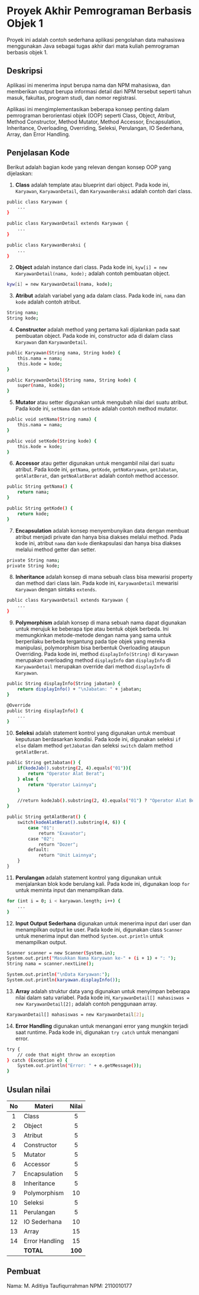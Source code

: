 # Proyek Akhir Pemrograman Berbasis Objek 1

Proyek ini adalah contoh sederhana aplikasi pengolahan data mahasiswa menggunakan Java sebagai tugas akhir dari mata kuliah pemrograman berbasis objek 1.

## Deskripsi

Aplikasi ini menerima input berupa nama dan NPM mahasiswa, dan memberikan output berupa informasi detail dari NPM tersebut seperti tahun masuk, fakultas, program studi, dan nomor registrasi.

Aplikasi ini mengimplementasikan beberapa konsep penting dalam pemrograman berorientasi objek (OOP) seperti Class, Object, Atribut, Method Constructor, Method Mutator, Method Accessor, Encapsulation, Inheritance, Overloading, Overriding, Seleksi, Perulangan, IO Sederhana, Array, dan Error Handling.

## Penjelasan Kode

Berikut adalah bagian kode yang relevan dengan konsep OOP yang dijelaskan:

1. **Class** adalah template atau blueprint dari object. Pada kode ini, `Karyawan`, `KaryawanDetail`, dan `KaryawanBeraksi` adalah contoh dari class.

```bash
public class Karyawan {
    ...
}

public class KaryawanDetail extends Karyawan {
    ...
}

public class KaryawanBeraksi {
    ...
}
```

2. **Object** adalah instance dari class. Pada kode ini, `kyw[i] = new KaryawanDetail(nama, kode);` adalah contoh pembuatan object.

```bash
kyw[i] = new KaryawanDetail(nama, kode);
```

3. **Atribut** adalah variabel yang ada dalam class. Pada kode ini, `nama` dan `kode` adalah contoh atribut.

```bash
String nama;
String kode;
```

4. **Constructor** adalah method yang pertama kali dijalankan pada saat pembuatan object. Pada kode ini, constructor ada di dalam class `Karyawan` dan `KaryawanDetail`.

```bash
public Karyawan(String nama, String kode) {
    this.nama = nama;
    this.kode = kode;
}

public KaryawanDetail(String nama, String kode) {
    super(nama, kode);
}
```

5. **Mutator** atau setter digunakan untuk mengubah nilai dari suatu atribut. Pada kode ini, `setNama` dan `setKode` adalah contoh method mutator.

```bash
public void setNama(String nama) {
    this.nama = nama;
}

public void setKode(String kode) {
    this.kode = kode;
}
```

6. **Accessor** atau getter digunakan untuk mengambil nilai dari suatu atribut. Pada kode ini, `getNama`, `getKode`, `getNoKaryawan`, `getJabatan`, `getAlatBerat`, dan `getNoAlatBerat` adalah contoh method accessor.

```bash
public String getNama() {
    return nama;
}

public String getKode() {
    return kode;
}
```

7. **Encapsulation** adalah konsep menyembunyikan data dengan membuat atribut menjadi private dan hanya bisa diakses melalui method. Pada kode ini, atribut `nama` dan `kode` dienkapsulasi dan hanya bisa diakses melalui method getter dan setter.

```bash
private String nama;
private String kode;
```

8. **Inheritance** adalah konsep di mana sebuah class bisa mewarisi property dan method dari class lain. Pada kode ini, `KaryawanDetail` mewarisi `Karyawan` dengan sintaks `extends`.

```bash
public class KaryawanDetail extends Karyawan {
    ...
}
```

9. **Polymorphism** adalah konsep di mana sebuah nama dapat digunakan untuk merujuk ke beberapa tipe atau bentuk objek berbeda. Ini memungkinkan metode-metode dengan nama yang sama untuk berperilaku berbeda tergantung pada tipe objek yang mereka manipulasi, polymorphism bisa berbentuk Overloading ataupun Overriding. Pada kode ini, method `displayInfo(String)` di `Karyawan` merupakan overloading method `displayInfo` dan `displayInfo` di `KaryawanDetail` merupakan override dari method `displayInfo` di `Karyawan`.

```bash
public String displayInfo(String jabatan) {
    return displayInfo() + "\nJabatan: " + jabatan;
}

@Override
public String displayInfo() {
    ...
}
```

10. **Seleksi** adalah statement kontrol yang digunakan untuk membuat keputusan berdasarkan kondisi. Pada kode ini, digunakan seleksi `if else` dalam method `getJabatan` dan seleksi `switch` dalam method `getAlatBerat`.

```bash
public String getJabatan() {
    if(kodeJab().substring(2, 4).equals("01")){
        return "Operator Alat Berat";
    } else {
        return "Operator Lainnya";
    }

    //return kodeJab().substring(2, 4).equals("01") ? "Operator Alat Berat" : "Operator Lainnya";
}

public String getAlatBerat() {
    switch(kodeAlatBerat().substring(4, 6)) {
        case "01":
            return "Exavator";
        case "02":
            return "Dozer";
        default:
            return "Unit Lainnya";
    }
}
```

11. **Perulangan** adalah statement kontrol yang digunakan untuk menjalankan blok kode berulang kali. Pada kode ini, digunakan loop `for` untuk meminta input dan menampilkan data.

```bash
for (int i = 0; i < karyawan.length; i++) {
    ...
}
```

12. **Input Output Sederhana** digunakan untuk menerima input dari user dan menampilkan output ke user. Pada kode ini, digunakan class `Scanner` untuk menerima input dan method `System.out.println` untuk menampilkan output.

```bash
Scanner scanner = new Scanner(System.in);
System.out.print("Masukkan Nama Karyawan ke-" + (i + 1) + ": ");
String nama = scanner.nextLine();

System.out.println("\nData Karyawan:");
System.out.println(karyawan.displayInfo());
```

13. **Array** adalah struktur data yang digunakan untuk menyimpan beberapa nilai dalam satu variabel. Pada kode ini, `KaryawanDetail[] mahasiswas = new KaryawanDetail[2];` adalah contoh penggunaan array.

```bash
KaryawanDetail[] mahasiswas = new KaryawanDetail[2];
```

14. **Error Handling** digunakan untuk menangani error yang mungkin terjadi saat runtime. Pada kode ini, digunakan `try catch` untuk menangani error.

```bash
try {
    // code that might throw an exception
} catch (Exception e) {
    System.out.println("Error: " + e.getMessage());
}
```

## Usulan nilai

| No  | Materi         |  Nilai  |
| :-: | -------------- | :-----: |
|  1  | Class          |    5    |
|  2  | Object         |    5    |
|  3  | Atribut        |    5    |
|  4  | Constructor    |    5    |
|  5  | Mutator        |    5    |
|  6  | Accessor       |    5    |
|  7  | Encapsulation  |    5    |
|  8  | Inheritance    |    5    |
|  9  | Polymorphism   |   10    |
| 10  | Seleksi        |    5    |
| 11  | Perulangan     |    5    |
| 12  | IO Sederhana   |   10    |
| 13  | Array          |   15    |
| 14  | Error Handling |   15    |
|     | **TOTAL**      | **100** |

## Pembuat

Nama: M. Aditiya Taufiqurrahman
NPM: 2110010177
